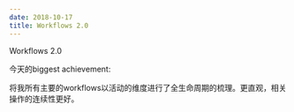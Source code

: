 ```yaml
---
date: 2018-10-17
title: Workflows 2.0
---
```

Workflows 2.0

今天的biggest achievement:

将我所有主要的workflows以活动的维度进行了全生命周期的梳理。更直观，相关操作的连续性更好。
